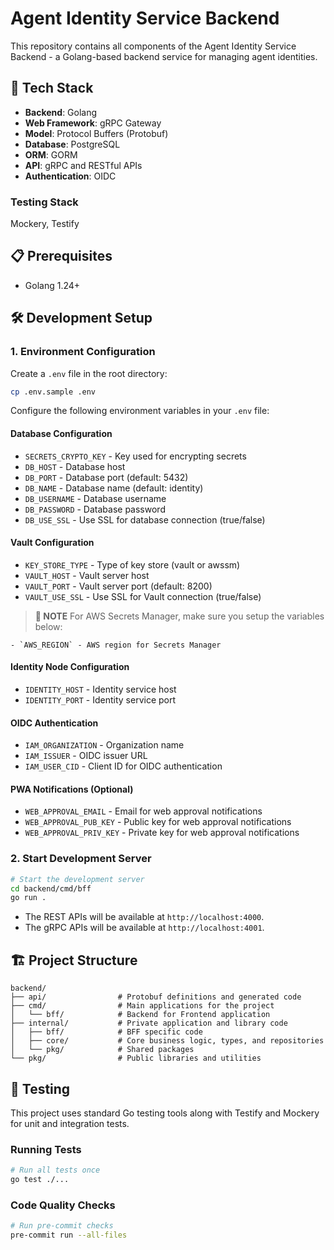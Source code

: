 # Agent Identity Service Backend

This repository contains all components of the Agent Identity Service Backend - a Golang-based backend service for managing agent identities.

## 🚀 Tech Stack

- **Backend**: Golang
- **Web Framework**: gRPC Gateway
- **Model**: Protocol Buffers (Protobuf)
- **Database**: PostgreSQL
- **ORM**: GORM
- **API**: gRPC and RESTful APIs
- **Authentication**: OIDC

### Testing Stack

Mockery, Testify

## 📋 Prerequisites

- Golang 1.24+

## 🛠 Development Setup

### 1. Environment Configuration

Create a `.env` file in the root directory:

```bash
cp .env.sample .env
```

Configure the following environment variables in your `.env` file:

#### Database Configuration

- `SECRETS_CRYPTO_KEY` - Key used for encrypting secrets
- `DB_HOST` - Database host
- `DB_PORT` - Database port (default: 5432)
- `DB_NAME` - Database name (default: identity)
- `DB_USERNAME` - Database username
- `DB_PASSWORD` - Database password
- `DB_USE_SSL` - Use SSL for database connection (true/false)

#### Vault Configuration

- `KEY_STORE_TYPE` - Type of key store (vault or awssm)
- `VAULT_HOST` - Vault server host
- `VAULT_PORT` - Vault server port (default: 8200)
- `VAULT_USE_SSL` - Use SSL for Vault connection (true/false)

> **📝 NOTE**
> For AWS Secrets Manager, make sure you setup the variables below:

    - `AWS_REGION` - AWS region for Secrets Manager

#### Identity Node Configuration

- `IDENTITY_HOST` - Identity service host
- `IDENTITY_PORT` - Identity service port

#### OIDC Authentication

- `IAM_ORGANIZATION` - Organization name
- `IAM_ISSUER` - OIDC issuer URL
- `IAM_USER_CID` - Client ID for OIDC authentication

#### PWA Notifications (Optional)

- `WEB_APPROVAL_EMAIL` - Email for web approval notifications
- `WEB_APPROVAL_PUB_KEY` - Public key for web approval notifications
- `WEB_APPROVAL_PRIV_KEY` - Private key for web approval notifications

### 2. Start Development Server

```bash
# Start the development server
cd backend/cmd/bff
go run .
```

- The REST APIs will be available at `http://localhost:4000`.
- The gRPC APIs will be available at `http://localhost:4001`.

## 🏗 Project Structure

```
backend/
├── api/                # Protobuf definitions and generated code
├── cmd/                # Main applications for the project
│   └── bff/            # Backend for Frontend application
├── internal/           # Private application and library code
│   ├── bff/            # BFF specific code
│   ├── core/           # Core business logic, types, and repositories
│   └── pkg/            # Shared packages
└── pkg/                # Public libraries and utilities
```

## 🧪 Testing

This project uses standard Go testing tools along with Testify and Mockery for unit and integration tests.

### Running Tests

```bash
# Run all tests once
go test ./...
```

### Code Quality Checks

```bash
# Run pre-commit checks
pre-commit run --all-files
```
